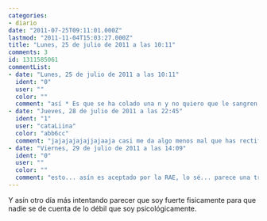 ```yaml
---
categories:
- diario
date: "2011-07-25T09:11:01.000Z"
lastmod: "2011-11-04T15:03:27.000Z"
title: "Lunes, 25 de julio de 2011 a las 10:11"
comments: 3
id: 1311585061
commentList:
- date: "Lunes, 25 de julio de 2011 a las 10:11"
  ident: "0"
  user: ""
  color: ""
  comment: "así * Es que se ha colado una n y no quiero que le sangren los ojos a nadie :)"
- date: "Jueves, 28 de julio de 2011 a las 22:45"
  ident: "1"
  user: "cataLiina"
  color: "abb6cc"
  comment: "jajajajajajjajaaja casi me da algo menos mal que has rectificado"
- date: "Viernes, 29 de julio de 2011 a las 14:09"
  ident: "0"
  user: ""
  color: ""
  comment: "esto... asín es aceptado por la RAE, lo sé... parece una trola como una casa pero buscadlo en Google y lo veréis xDD  \n  \nasín que asín y asín son la misma cosa"
---
```


Y asín otro día más intentando parecer que soy fuerte fisicamente para que nadie se de cuenta de lo débil que soy psicológicamente.